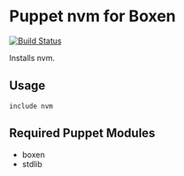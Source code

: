# Puppet nvm for Boxen

[![Build Status](https://travis-ci.org/boxen/puppet-nvm.png?branch=master)](https://travis-ci.org/boxen/puppet-nvm)

Installs nvm.

## Usage

``` puppet
include nvm
```

## Required Puppet Modules

* boxen
* stdlib

